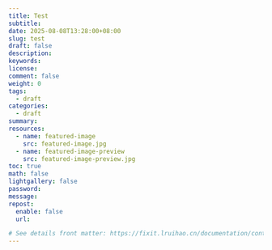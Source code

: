 ```yaml
---
title: Test
subtitle:
date: 2025-08-08T13:28:00+08:00
slug: test
draft: false
description:
keywords:
license:
comment: false
weight: 0
tags:
  - draft
categories:
  - draft
summary:
resources:
  - name: featured-image
    src: featured-image.jpg
  - name: featured-image-preview
    src: featured-image-preview.jpg
toc: true
math: false
lightgallery: false
password:
message:
repost:
  enable: false
  url:

# See details front matter: https://fixit.lruihao.cn/documentation/content-management/introduction/#front-matter
---
```


<!--more-->
